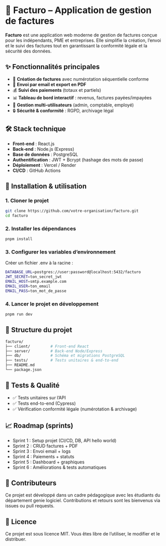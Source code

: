 # 📌 Facturo – Application de gestion de factures

**Facturo** est une application web moderne de gestion de factures conçue pour les indépendants, PME et entreprises. Elle simplifie la création, l’envoi et le suivi des factures tout en garantissant la conformité légale et la sécurité des données.

## ✨ Fonctionnalités principales
- 🧾 **Création de factures** avec numérotation séquentielle conforme  
- 📧 **Envoi par email et export en PDF**  
- 💰 **Suivi des paiements** (totaux et partiels)  
- 📊 **Tableau de bord interactif** : revenus, factures payées/impayées  
- 👥 **Gestion multi-utilisateurs** (admin, comptable, employé)  
- 🔒 **Sécurité & conformité** : RGPD, archivage légal  

## 🛠️ Stack technique
- **Front-end** : React.js  
- **Back-end** : Node.js (Express)  
- **Base de données** : PostgreSQL  
- **Authentification** : JWT + Bcrypt (hashage des mots de passe)  
- **Déploiement** : Vercel / Render  
- **CI/CD** : GitHub Actions  

## 🚀 Installation & utilisation

### 1. Cloner le projet
```bash
git clone https://github.com/votre-organisation/facturo.git
cd facturo
```

### 2. Installer les dépendances
```bash
pnpm install
```
### 3. Configurer les variables d’environnement
Créer un fichier .env à la racine :
```bash
DATABASE_URL=postgres://user:password@localhost:5432/facturo
JWT_SECRET=ton_secret_jwt
EMAIL_HOST=smtp.example.com
EMAIL_USER=ton_email
EMAIL_PASS=ton_mot_de_passe
```
### 4. Lancer le projet en développement
```bash
pnpm run dev
```

## 📂 Structure du projet
```bash
facturo/
├── client/         # Front-end React
├── server/         # Back-end Node/Express
├── db/             # Schéma et migrations PostgreSQL
├── tests/          # Tests unitaires & end-to-end
├── README.md
└── package.json
```
## 🧪 Tests & Qualité
- ✅ Tests unitaires sur l’API
- ✅ Tests end-to-end (Cypress)
- ✅ Vérification conformité légale (numérotation & archivage)

## 📈 Roadmap (sprints)
- Sprint 1 : Setup projet (CI/CD, DB, API hello world)
- Sprint 2 : CRUD factures + PDF
- Sprint 3 : Envoi email + logs
- Sprint 4 : Paiements + statuts
- Sprint 5 : Dashboard + graphiques
- Sprint 6 : Améliorations & tests automatiques

## 👥 Contributeurs
Ce projet est développé dans un cadre pédagogique avec les étudiants du département genie logiciel.
Contributions et retours sont les bienvenus via issues ou pull requests.

## 📄 Licence
Ce projet est sous licence MIT. Vous êtes libre de l’utiliser, le modifier et le distribuer.

